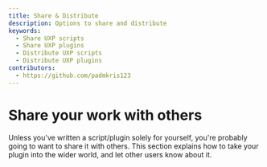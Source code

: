 ```yaml
---
title: Share & Distribute
description: Options to share and distribute
keywords:
  - Share UXP scripts
  - Share UXP plugins
  - Distribute UXP scripts
  - Distribute UXP plugins
contributors:
  - https://github.com/padmkris123
---
```


# Share your work with others
Unless you've written a script/plugin solely for yourself, you're probably going to want to share it with others. This section explains how to take your plugin into the wider world, and let other users know about it.

